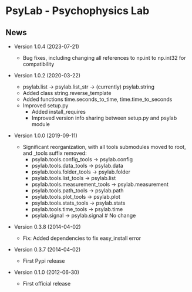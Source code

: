 # PsyLab - Psychophysics Lab

## News

- Version 1.0.4 (2023-07-21)
  - Bug fixes, including changing all references to np.int to np.int32 for compatibility

- Version 1.0.2 (2020-03-22)
	- psylab.list -> psylab.list_str -> (currently) psylab.string
	- Added class string.reverse_template
	- Added functions time.seconds_to_time, time.time_to_seconds
	- Improved setup.py
	    - Added install_requires
	    - Improved version info sharing between setup.py and psylab module

- Version 1.0.0 (2019-09-11)
    - Significant reorganization, with all tools submodules moved to root, and _tools suffix removed:
	    - psylab.tools.config_tools -> psylab.config
	    - psylab.tools.data_tools -> psylab.data
	    - psylab.tools.folder_tools -> psylab.folder
	    - psylab.tools.list_tools -> psylab.list
	    - psylab.tools.measurement_tools -> psylab.measurement
	    - psylab.tools.path_tools -> psylab.path
	    - psylab.tools.plot_tools -> psylab.plot
	    - psylab.tools.stats_tools -> psylab.stats
	    - psylab.tools.time_tools -> psylab.time
	    - psylab.signal -> psylab.signal # No change

- Version 0.3.8 (2014-04-02)
  - Fix: Added dependencies to fix easy_install error

- Version 0.3.7 (2014-04-02)
  - First Pypi release

- Version 0.1.0 (2012-06-30)
  - First official release
